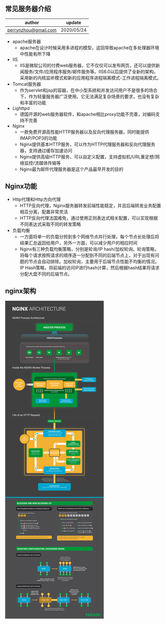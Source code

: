 ## 常见服务器介绍

| author | update |
| ------ | ------ |
| perrynzhou@gmail.com | 2020/05/24 |


- apache服务器
  - apache在设计时候采用多进程的模型，这回导致apache在多处理器环境中性能有所下降
- IIS
  - IIS是微软公司的付费web服务器，它不仅仅可以发布网页，还可以提供新闻服务/文件/应用程序服务/邮件服务等。IIS6.0以后提供了全新的架构，采用新的内核监听模式和新的应用程序进程隔离模式-工作进程隔离模式。
- Tomcat服务器
  - 作为servlet和jsp的容器，在中小型系统和并发访问用户不是很多的场合下，作为轻量服务器广泛使用。它无法满足复杂场景的要求，也没有复杂和丰富的功能
- Lighttpd
  - 德国开源的web服务器软件，和apache相比proxy功能不完善，对编码支持不完善
- Nginx
  - 一款免费开源高性能HTTP服务器以及反向代理服务器，同时能提供IMAP/POP3的功能
  - Nginx提供基本HTTP服务，可以作为HTTP代理服务器和反向代理服务器，支持通过缓存加速访问
  - Nginx提供高级HTTP服务，可以自定义配置，支持虚拟机/URL重定想/网络监控/流媒体传输等
  - Nginx最为邮件代理服务器是这个产品最早开发的目的
  
## Nginx功能

- Http代理和Http方向代理
  - HTTP反向代理，Nginx服务器转发前端性能稳定，并且后端转发业务配置相互分离，配置非常灵活
  - HTTP反向代理法国难免，通过使用正则表达式相关配置，可以实现根据不同表达式采取不同的转发策略
- 负载均衡
  - 一方面将单一的负载分担到多个网络节点并行处理，每个节点长处理后将结果汇总返回给用户，另外一方面，可以减少用户的相应时间
  - Nginx有三种负载均衡策略，分别是轮询/IP hash/加权轮询。轮询策略，将每个请求按照请求的顺序逐一分配到不同的后端节点上，对于出现有问题的节点会自动排除。加权轮询，主要用于后端节点性能不均衡的情况。IP Hash策略，将前端的访问IP进行hash计算，然后根据hash结果将请求分配大盘不同的后端节点。

## nginx架构

  ![nginx-process-strucual](../images/nginx_architecture_thumbnail.png)